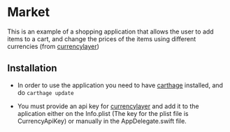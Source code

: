 # Market

This is an example of a shopping application that allows the user to add items to a cart, and change the prices of the items using different currencies (from [currencylayer](https://currencylayer.com/))

## Installation 
* In order to use the application you need to have [carthage](https://github.com/Carthage/Carthage) installed, and do `carthage update`

* You must provide an api key for [currencylayer](https://currencylayer.com/) and add it to the aplication either on the Info.plist (The key for the plist file is CurrencyApiKey) or manually in the AppDelegate.swift file.
